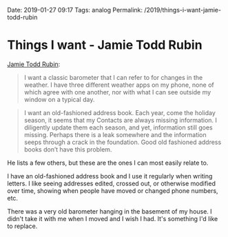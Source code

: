 Date: 2019-01-27 09:17
Tags: analog
Permalink: /2019/things-i-want-jamie-todd-rubin

# Things I want - Jamie Todd Rubin

[Jamie Todd Rubin](https://www.jamierubin.net/2019/01/26/things-i-want/):

> I want a classic barometer that I can refer to for changes in the weather. I have three different weather apps on my phone, none of which agree with one another, nor with what I can see outside my window on a typical day.

> I want an old-fashioned address book. Each year, come the holiday season, it seems that my Contacts are always missing information. I diligently update them each season, and yet, information still goes missing. Perhaps there is a leak somewhere and the information seeps through a crack in the foundation. Good old fashioned address books don’t have this problem.

He lists a few others, but these are the ones I can most easily relate to.

I have an old-fashioned address book and I use it regularly when writing letters. I like seeing addresses edited, crossed out, or otherwise modified over time, showing when people have moved or changed phone numbers, etc.

There was a very old barometer hanging in the basement of my house. I didn't take it with me when I moved and I wish I had. It's something I'd like to replace.
